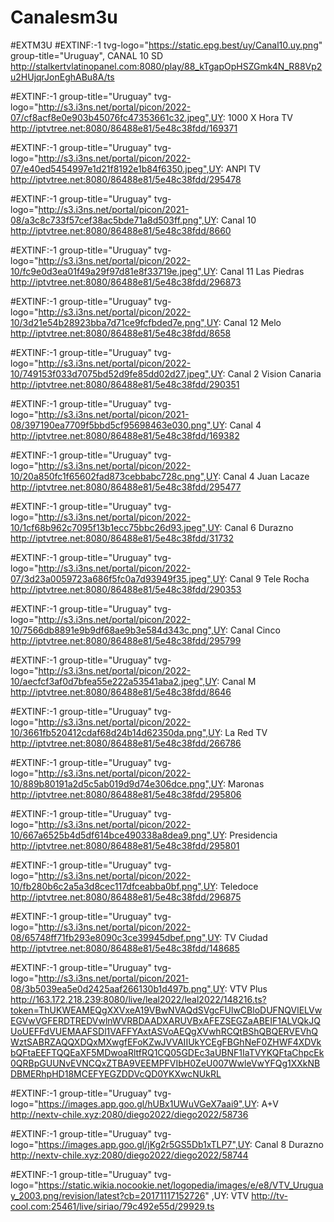 # Canalesm3u
#EXTM3U
#EXTINF:-1 tvg-logo="https://static.epg.best/uy/Canal10.uy.png" group-title="Uruguay", CANAL 10 SD
http://stalkertvlatinopanel.com:8080/play/88_kTgapOpHSZGmk4N_R88Vp2u2HUjqrJonEghABu8A/ts

#EXTINF:-1 group-title="Uruguay" tvg-logo="http://s3.i3ns.net/portal/picon/2022-07/cf8acf8e0e903b45076fc47353661c32.jpeg",UY: 1000 X Hora TV
http://iptvtree.net:8080/86488e81/5e48c38fdd/169371

#EXTINF:-1 group-title="Uruguay" tvg-logo="http://s3.i3ns.net/portal/picon/2022-07/e40ed5454997e1d21f8192e1b84f6350.jpeg",UY: ANPI TV
http://iptvtree.net:8080/86488e81/5e48c38fdd/295478

#EXTINF:-1 group-title="Uruguay" tvg-logo="http://s3.i3ns.net/portal/picon/2021-08/a3c8c733f57cef38ac5bde71a8d503ff.png",UY: Canal 10
http://iptvtree.net:8080/86488e81/5e48c38fdd/8660

#EXTINF:-1 group-title="Uruguay" tvg-logo="http://s3.i3ns.net/portal/picon/2022-10/fc9e0d3ea01f49a29f97d81e8f33719e.jpeg",UY: Canal 11 Las Piedras
http://iptvtree.net:8080/86488e81/5e48c38fdd/296873

#EXTINF:-1 group-title="Uruguay" tvg-logo="http://s3.i3ns.net/portal/picon/2022-10/3d21e54b28923bba7d71ce9fcfbded7e.png",UY: Canal 12 Melo
http://iptvtree.net:8080/86488e81/5e48c38fdd/8658

#EXTINF:-1 group-title="Uruguay" tvg-logo="http://s3.i3ns.net/portal/picon/2022-10/749153f033d7075bd52d9fe85dd02d27.jpeg",UY: Canal 2 Vision Canaria
http://iptvtree.net:8080/86488e81/5e48c38fdd/290351

#EXTINF:-1 group-title="Uruguay" tvg-logo="http://s3.i3ns.net/portal/picon/2021-08/397190ea7709f5bbd5cf95698463e030.png",UY: Canal 4
http://iptvtree.net:8080/86488e81/5e48c38fdd/169382

#EXTINF:-1 group-title="Uruguay" tvg-logo="http://s3.i3ns.net/portal/picon/2022-10/20a850fc1f65602fad873cebbabc728c.png",UY: Canal 4 Juan Lacaze
http://iptvtree.net:8080/86488e81/5e48c38fdd/295477

#EXTINF:-1 group-title="Uruguay" tvg-logo="http://s3.i3ns.net/portal/picon/2022-10/1cf68b962c7095f13b1ecc75bbc26d93.jpeg",UY: Canal 6 Durazno
http://iptvtree.net:8080/86488e81/5e48c38fdd/31732

#EXTINF:-1 group-title="Uruguay" tvg-logo="http://s3.i3ns.net/portal/picon/2022-07/3d23a0059723a686f5fc0a7d93949f35.jpeg",UY: Canal 9 Tele Rocha
http://iptvtree.net:8080/86488e81/5e48c38fdd/290353

#EXTINF:-1 group-title="Uruguay" tvg-logo="http://s3.i3ns.net/portal/picon/2022-10/7566db8891e9b9df68ae9b3e584d343c.png",UY: Canal Cinco
http://iptvtree.net:8080/86488e81/5e48c38fdd/295799

#EXTINF:-1 group-title="Uruguay" tvg-logo="http://s3.i3ns.net/portal/picon/2022-10/aecfcf3af0d7bfea55e222a53541aba2.jpeg",UY: Canal M
http://iptvtree.net:8080/86488e81/5e48c38fdd/8646

#EXTINF:-1 group-title="Uruguay" tvg-logo="http://s3.i3ns.net/portal/picon/2022-10/3661fb520412cdaf68d24b14d62350da.png",UY: La Red TV
http://iptvtree.net:8080/86488e81/5e48c38fdd/266786

#EXTINF:-1 group-title="Uruguay" tvg-logo="http://s3.i3ns.net/portal/picon/2022-10/889b80191a2d5c5ab019d9d74e306dce.png",UY: Maronas
http://iptvtree.net:8080/86488e81/5e48c38fdd/295806

#EXTINF:-1 group-title="Uruguay" tvg-logo="http://s3.i3ns.net/portal/picon/2022-10/667a6525b4d5df614bce490338a8dea9.png",UY: Presidencia
http://iptvtree.net:8080/86488e81/5e48c38fdd/295801

#EXTINF:-1 group-title="Uruguay" tvg-logo="http://s3.i3ns.net/portal/picon/2022-10/fb280b6c2a5a3d8cec117dfceabba0bf.png",UY: Teledoce
http://iptvtree.net:8080/86488e81/5e48c38fdd/296875

#EXTINF:-1 group-title="Uruguay" tvg-logo="http://s3.i3ns.net/portal/picon/2022-08/65748ff71fb293e8090c3ce39945dbef.png",UY: TV Ciudad
http://iptvtree.net:8080/86488e81/5e48c38fdd/148685

#EXTINF:-1 group-title="Uruguay" tvg-logo="http://s3.i3ns.net/portal/picon/2021-08/3b5039ea5e0d2425aaf266130b1d497b.png",UY: VTV Plus
http://163.172.218.239:8080/live/leal2022/leal2022/148216.ts?token=ThUKWEAMEQgXXVxeA19VBwNVAQdSVgcFUlwCBloDUFNQVlELVwEGVwVGFERDTREDVwlnWVRBDAADXARUVBxAFEZSEGZaABEIF1ALVQkJQUoUEFFdVUEMAAFSDl1VAFFYAxtASVoAEQgXVwhRCQtBShQBQERVEVhQWztSABRZAQQXDQxMXwgfEFoKZwJVVAIIUkYCEgFBGhNeF0ZHWF4XDVkbQFtaEEFTQQEaXF5MDwoaRltfRQ1CQ05GDEc3aUBNF1IaTVYKQFtaChpcEk0QRBpGUUNvEVNCQxZTBA9VEEMPFVIbH0ZeU007WwleVwYFQg1XXkNBDBMERhpHD18MCEFYEGZDDVcQD0YKXwcNUkRL

#EXTINF:-1 group-title="Uruguay" tvg-logo="https://images.app.goo.gl/hUBx1UWuVGeX7aai9",UY: A+V
http://nextv-chile.xyz:2080/diego2022/diego2022/58736

#EXTINF:-1 group-title="Uruguay" tvg-logo="https://images.app.goo.gl/jKg2r5GS5Db1xTLP7",UY: Canal 8 Durazno
http://nextv-chile.xyz:2080/diego2022/diego2022/58744

#EXTINF:-1 group-title="Uruguay" tvg-logo="https://static.wikia.nocookie.net/logopedia/images/e/e8/VTV_Uruguay_2003.png/revision/latest?cb=20171117152726" ,UY: VTV
http://tv-cool.com:25461/live/siriao/79c492e55d/29929.ts
